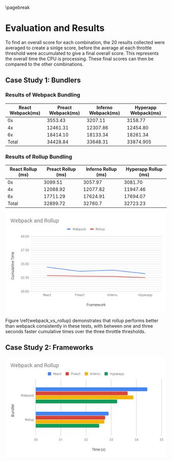 \pagebreak

# Evaluation and Results

To find an overall score for each combination, the 20 results collected
were averaged to create a sinlge score, before the average at each throttle
threshold were accumulated to give a final overall score. This represents the
overall time the CPU is processing. These final scores can then be compared
to the other combinations.

## Case Study 1: Bundlers

### Results of Webpack Bundling
| React Webpack(ms) | Preact Webpack(ms) | Inferno Webpack(ms) | Hyperapp Webpack(ms) |
|---|---|---|---|
| 0x | 3553.43 | 3207.11 | 3158.77 | 3107.11 |
| 4x | 12461.31	| 12307.86 | 12454.80 |	12184.16 |
| 6x | 18414.10 |	18133.34 | 18261.34 |	17943.42 |
| Total	| 34428.84 | 33648.31	| 33874.905	| 33234.69 |

### Results of Rollup Bundling
| React Rollup (ms) | Preact Rollup (ms) | Inferno Rollup (ms) | Hyperapp Rollup (ms) |
|---|---|---|---|
| 0x | 3099.51 | 3057.97 | 3081.70 | 2951.24 |
| 4x | 12088.92 | 12077.82 | 11947.46 | 12005.86 |
| 6x | 17711.29 | 17624.91 | 17694.07	| 17560.245 |
| Total | 32899.72 | 32760.7 | 32723.23 | 32517.345 |

![Webpack vs Rollup \label{webpack_vs_rollup}](./images/webpack_vs_rollup.png)

Figure \ref{webpack_vs_rollup} demonstrates that rollup performs better than webpack consistently
in these tests, with between one and three seconds faster cumulative times over the three
throttle thresholds.

## Case Study 2: Frameworks

![Frameworks \label{framework_chart}](./images/framework_chart.png)

